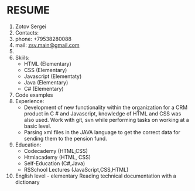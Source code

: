 # RESUME
1. Zotov Sergei
2. Contacts:
  1. phone: +79538280088
  2. mail: zsv.main@gmail.com
3. 
4. Skiils:
   - HTML (Elementary)
   - CSS (Elementary)
   - Javascript (Elementaty)
   - Java (Elementary)
   - C# (Elementary)
5. Code examples
6. Experience:
   - Development of new functionality within the organization for a CRM product in C # and Javascript, knowledge of HTML and CSS was also used.
Work with git, svn while performing tasks on working at a basic level.
   - Parsing xml files in the JAVA language to get the correct data for sending them to the pension fund.
7. Education: 
   - Codecademy (HTML,CSS) 
   - Htmlacademy (HTML, CSS)
   - Self-Education (C#,Java)
   - RSSchool Lectures (JavaScript,CSS,HTML)
8. English level - elementary
Reading technical documentation with a dictionary
